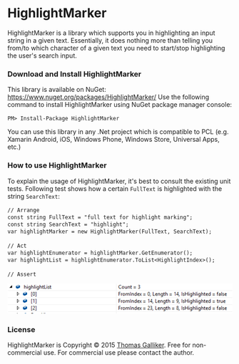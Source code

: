 # HighlightMarker
HighlightMarker is a library which supports you in highlighting an input string in a given text. Essentially, it does nothing more than telling you from/to which character of a given text you need to start/stop highlighting the user's search input.

### Download and Install HighlightMarker
This library is available on NuGet: https://www.nuget.org/packages/HighlightMarker/
Use the following command to install HighlightMarker using NuGet package manager console:

    PM> Install-Package HighlightMarker

You can use this library in any .Net project which is compatible to PCL (e.g. Xamarin Android, iOS, Windows Phone, Windows Store, Universal Apps, etc.)

### How to use HighlightMarker
To explain the usage of HighlightMarker, it's best to consult the existing unit tests. Following test shows how a certain ```FullText``` is highlighted with the string ```SearchText```:

```
// Arrange
const string FullText = "full text for highlight marking";
const string SearchText = "highlight";
var highlightMarker = new HighlightMarker(FullText, SearchText);

// Act
var highlightEnumerator = highlightMarker.GetEnumerator();
var highlightList = highlightEnumerator.ToList<HighlightIndex>();

// Assert
```
![GitHub Logo](/readme/images/highlightlist.png)

### License
HighlightMarker is Copyright &copy; 2015 [Thomas Galliker](https://ch.linkedin.com/in/thomasgalliker). Free for non-commercial use. For commercial use please contact the author.
